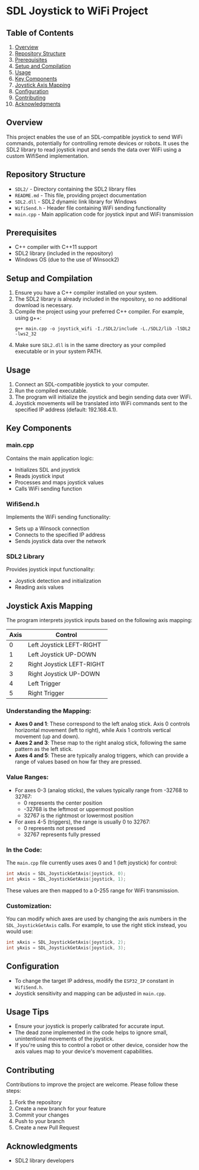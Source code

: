 # SDL Joystick to WiFi Project

## Table of Contents
1. [Overview](#overview)
2. [Repository Structure](#repository-structure)
3. [Prerequisites](#prerequisites)
4. [Setup and Compilation](#setup-and-compilation)
5. [Usage](#usage)
6. [Key Components](#key-components)
7. [Joystick Axis Mapping](#joystick-axis-mapping)
8. [Configuration](#configuration)
9. [Contributing](#contributing)
10. [Acknowledgments](#acknowledgments)

## Overview
This project enables the use of an SDL-compatible joystick to send WiFi commands, potentially for controlling remote devices or robots. It uses the SDL2 library to read joystick input and sends the data over WiFi using a custom WifiSend implementation.

## Repository Structure
- `SDL2/` - Directory containing the SDL2 library files
- `README.md` - This file, providing project documentation
- `SDL2.dll` - SDL2 dynamic link library for Windows
- `WifiSend.h` - Header file containing WiFi sending functionality
- `main.cpp` - Main application code for joystick input and WiFi transmission

## Prerequisites
- C++ compiler with C++11 support
- SDL2 library (included in the repository)
- Windows OS (due to the use of Winsock2)

## Setup and Compilation
1. Ensure you have a C++ compiler installed on your system.
2. The SDL2 library is already included in the repository, so no additional download is necessary.
3. Compile the project using your preferred C++ compiler. For example, using g++:
   ```
   g++ main.cpp -o joystick_wifi -I./SDL2/include -L./SDL2/lib -lSDL2 -lws2_32
   ```
4. Make sure `SDL2.dll` is in the same directory as your compiled executable or in your system PATH.

## Usage
1. Connect an SDL-compatible joystick to your computer.
2. Run the compiled executable.
3. The program will initialize the joystick and begin sending data over WiFi.
4. Joystick movements will be translated into WiFi commands sent to the specified IP address (default: 192.168.4.1).

## Key Components

### main.cpp
Contains the main application logic:
- Initializes SDL and joystick
- Reads joystick input
- Processes and maps joystick values
- Calls WiFi sending function

### WifiSend.h
Implements the WiFi sending functionality:
- Sets up a Winsock connection
- Connects to the specified IP address
- Sends joystick data over the network

### SDL2 Library
Provides joystick input functionality:
- Joystick detection and initialization
- Reading axis values

## Joystick Axis Mapping

The program interprets joystick inputs based on the following axis mapping:

| Axis | Control               |
|------|----------------------|
| 0    | Left Joystick LEFT-RIGHT |
| 1    | Left Joystick UP-DOWN |
| 2    | Right Joystick LEFT-RIGHT |
| 3    | Right Joystick UP-DOWN |
| 4    | Left Trigger         |
| 5    | Right Trigger        |

### Understanding the Mapping:

- **Axes 0 and 1**: These correspond to the left analog stick. Axis 0 controls horizontal movement (left to right), while Axis 1 controls vertical movement (up and down).
- **Axes 2 and 3**: These map to the right analog stick, following the same pattern as the left stick.
- **Axes 4 and 5**: These are typically analog triggers, which can provide a range of values based on how far they are pressed.

### Value Ranges:

- For axes 0-3 (analog sticks), the values typically range from -32768 to 32767:
  - 0 represents the center position
  - -32768 is the leftmost or uppermost position
  - 32767 is the rightmost or lowermost position
- For axes 4-5 (triggers), the range is usually 0 to 32767:
  - 0 represents not pressed
  - 32767 represents fully pressed

### In the Code:

The `main.cpp` file currently uses axes 0 and 1 (left joystick) for control:

```cpp
int xAxis = SDL_JoystickGetAxis(joystick, 0);
int yAxis = SDL_JoystickGetAxis(joystick, 1);
```

These values are then mapped to a 0-255 range for WiFi transmission.

### Customization:

You can modify which axes are used by changing the axis numbers in the `SDL_JoystickGetAxis` calls. For example, to use the right stick instead, you would use:

```cpp
int xAxis = SDL_JoystickGetAxis(joystick, 2);
int yAxis = SDL_JoystickGetAxis(joystick, 3);
```

## Configuration
- To change the target IP address, modify the `ESP32_IP` constant in `WifiSend.h`.
- Joystick sensitivity and mapping can be adjusted in `main.cpp`.

## Usage Tips

- Ensure your joystick is properly calibrated for accurate input.
- The dead zone implemented in the code helps to ignore small, unintentional movements of the joystick.
- If you're using this to control a robot or other device, consider how the axis values map to your device's movement capabilities.

## Contributing
Contributions to improve the project are welcome. Please follow these steps:
1. Fork the repository
2. Create a new branch for your feature
3. Commit your changes
4. Push to your branch
5. Create a new Pull Request

## Acknowledgments
- SDL2 library developers
